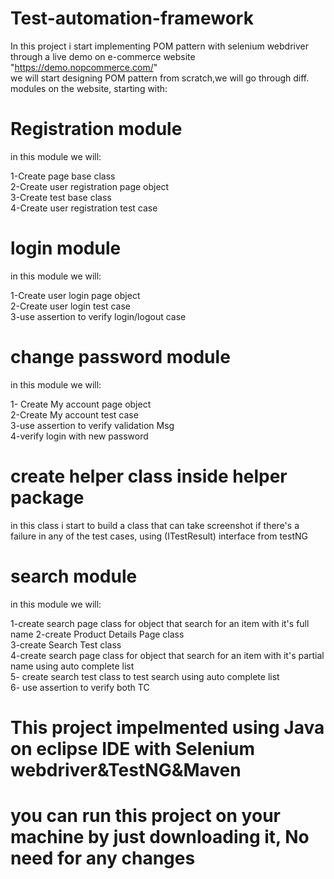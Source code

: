 # Test-automation-framework
In this project i start implementing POM pattern with selenium webdriver through a live demo on e-commerce website "https://demo.nopcommerce.com/"  
we will start designing POM pattern from scratch,we will go through diff. modules on the website, starting with:  
 # Registration module  
  in this module we will:  
  
 1-Create page base class  
 2-Create user registration page object  
 3-Create test base class  
 4-Create user registration test case     
 
 # login module 
   in this module we will:   
   
   1-Create user login page object  
   2-Create user login test case  
   3-use assertion to verify login/logout case

   
# change password module   
   in this module we will:   
   
   1- Create My account page object  
   2-Create My account test case   
   3-use assertion to verify validation Msg    
   4-verify login with new password  
   
   # create helper class inside helper package  
   in this class i start to build a class that can take screenshot if there's a failure in any of the test cases, 
   using (ITestResult) interface from testNG  
   
   # search module  
   in this module we will:  
   
   1-create search page class for object that search for an item with it's full name 
   2-create Product Details Page class  
   3-create Search Test class   
   4-create search page class for object that search for an item with it's partial name using auto complete list  
   5- create search test class to test search using auto complete list  
   6- use assertion to verify both TC



 
 # This project impelmented using Java on eclipse IDE with Selenium webdriver&TestNG&Maven
# you can run this project on your machine by just downloading it, No need for any changes
